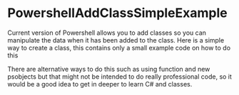 # PowershellAddClassSimpleExample

Current version of Powershell allows you to add classes so you can manipulate the data when it has been added to the class. Here is a simple way to create a class, this contains only a small example code on how to do this

There are alternative ways to do this such as using function and new psobjects but that might not be intended to do really professional code, so it would be a good idea to get in deeper to learn C# and classes.